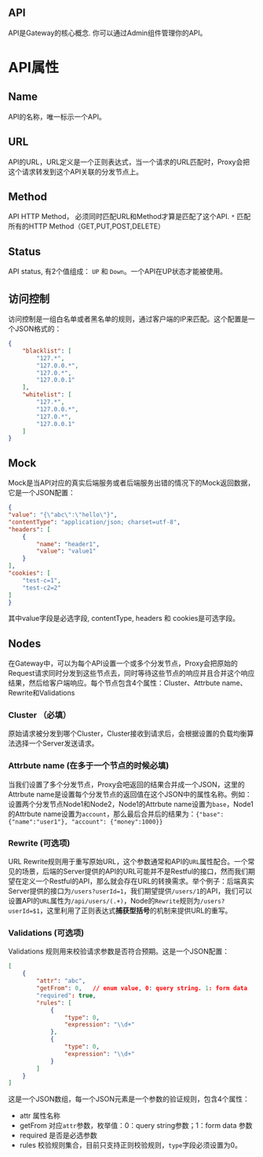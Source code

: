 API
-----------
API是Gateway的核心概念. 你可以通过Admin组件管理你的API。

# API属性
## Name
API的名称，唯一标示一个API。

## URL
API的URL，URL定义是一个正则表达式，当一个请求的URL匹配时，Proxy会把这个请求转发到这个API关联的分发节点上。

## Method
API HTTP Method， 必须同时匹配URL和Method才算是匹配了这个API. `*` 匹配所有的HTTP Method（GET,PUT,POST,DELETE）

## Status
API status, 有2个值组成： `UP` 和 `Down`。一个API在UP状态才能被使用。

## 访问控制
访问控制是一组白名单或者黑名单的规则，通过客户端的IP来匹配。这个配置是一个JSON格式的：
  
```json
{
    "blacklist": [
        "127.*",
        "127.0.0.*",
        "127.0.*",
        "127.0.0.1"
    ],
    "whitelist": [
        "127.*",
        "127.0.0.*",
        "127.0.*",
        "127.0.0.1"
    ]
}
```

## Mock
  Mock是当API对应的真实后端服务或者后端服务出错的情况下的Mock返回数据，它是一个JSON配置：

```json
{
"value": "{\"abc\":\"hello\"}",
"contentType": "application/json; charset=utf-8",
"headers": [
    {
        "name": "header1",
        "value": "value1"
    }
],
"cookies": [
    "test-c=1",  
    "test-c2=2"  
]
}
```
其中value字段是必选字段, contentType, headers 和 cookies是可选字段。
  
## Nodes
在Gateway中，可以为每个API设置一个或多个分发节点，Proxy会把原始的Request请求同时分发到这些节点去，同时等待这些节点的响应并且合并这个响应结果，然后给客户端响应。每个节点包含4个属性：Cluster、Attrbute name、Rewrite和Validations

### Cluster （必填）
原始请求被分发到哪个Cluster，Cluster接收到请求后，会根据设置的负载均衡算法选择一个Server发送请求。

### Attrbute name (在多于一个节点的时候必填)
当我们设置了多个分发节点，Proxy会吧返回的结果合并成一个JSON，这里的Attrbute name是设置每个分发节点的返回值在这个JSON中的属性名称。例如：设置两个分发节点Node1和Node2，Node1的Attrbute name设置为`base`，Node1的Attrbute name设置为`account`，那么最后合并后的结果为：`{"base": {"name":"user1"}, "account": {"money":1000}}`

### Rewrite (可选项)
URL Rewrite规则用于重写原始URL，这个参数通常和API的`URL`属性配合。一个常见的场景，后端的Server提供的API的URL可能并不是Restful的接口，然而我们期望在定义一个Restful的API，那么就会存在URL的转换需求。举个例子：后端真实Server提供的接口为`/users?userId=1`，我们期望提供`/users/1`的API，我们可以设置API的`URL`属性为`/api/users/(.+)`，Node的`Rewrite`规则为`/users?userId=$1`，这里利用了正则表达式**捕获型括号**的机制来提供URL的重写。

### Validations (可选项)
Validations 规则用来校验请求参数是否符合预期。这是一个JSON配置：

```json
[
    {
        "attr": "abc",  
        "getFrom": 0,   // enum value, 0: query string. 1: form data 
        "required": true, 
        "rules": [
            {
                "type": 0, 
                "expression": "\\d+" 
            },
            {
                "type": 0,
                "expression": "\\d+"
            }
        ]
    }
]
``` 

这是一个JSON数组，每一个JSON元素是一个参数的验证规则，包含4个属性：
* attr 
  属性名称
* getFrom 
    对应`attr`参数，枚举值：0：query string参数；1：form data 参数
* required
    是否是必选参数
* rules
    校验规则集合，目前只支持正则校验规则，`type`字段必须设置为0。

